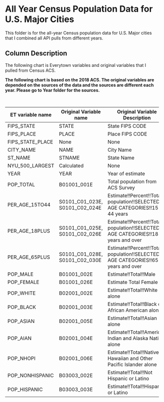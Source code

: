 # All Year Census Population Data for U.S. Major Cities

This folder is for the all-year Census population data for U.S. Major cities that I combined all API pulls from different years. <Br>


## Column Description 

The following chart is Everytown variables and original variables that I pulled from Census ACS. <Br>
  
**The following chart is based on the 2018 ACS. The original variables are depended on the sources of the data and the sources are different each year. Please go to Year folder for the sources.**

<br>





ET   variable name | Original Variable name | Original Variable Description
-- | -- | --
FIPS_STATE | STATE | State FIPS CODE
FIPS_PLACE | PLACE | Place FIPS CODE
FIPS_STATE_PLACE | None | None
CITY_NAME | NAME | City Name
ST_NAME | STNAME | State Name
NYU_500_LARGEST | Calculated | None
YEAR | YEAR | Year of estimate
POP_TOTAL | B01001_001E | Total population from ACS Survey
PER_AGE_15TO44 | S0101_C01_023E, S0101_C02_024E | Estimate!!Percent!!Total population!!SELECTED AGE CATEGORIES!!15 to 44   years
PER_AGE_18PLUS | S0101_C01_025E, S0101_C02_026E | Estimate!!Percent!!Total population!!SELECTED AGE CATEGORIES!!18 years   and over
PER_AGE_65PLUS | S0101_C01_028E, S0101_C02_030E | Estimate!!Percent!!Total population!!SELECTED AGE CATEGORIES!!65 years   and over
POP_MALE | B01001_002E | Estimate!!Total!!Male
POP_FEMALE | B01001_026E | Estimate Total Female
POP_WHITE | B02001_002E | Estimate!!Total!!White alone
POP_BLACK | B02001_003E | Estimate!!Total!!Black or African American alone
POP_ASIAN | B02001_005E | Estimate!!Total!!Asian alone
POP_AIAN | B02001_004E | Estimate!!Total!!American Indian and Alaska Native alone
POP_NHOPI | B02001_006E | Estimate!!Total!!Native Hawaiian and Other Pacific Islander alone
POP_NONHISPANIC | B03003_002E | Estimate!!Total!!Not Hispanic or Latino
POP_HISPANIC | B03003_003E | Estimate!!Total!!Hispanic or Latino

